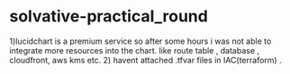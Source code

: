 # solvative-practical_round


1)lucidchart is a premium service so after some hours i was not able to integrate more resources into the chart. like route table , database , cloudfront, aws kms etc.
2) havent attached .tfvar files in IAC(terraform) .
